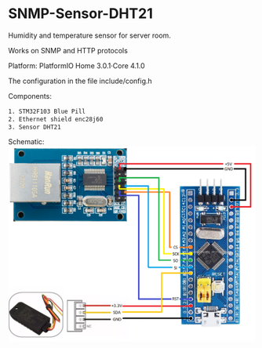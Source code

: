# SNMP-Sensor-DHT21

Humidity and temperature sensor for server room.

Works on SNMP and HTTP protocols

Platform: PlatformIO Home 3.0.1·Core 4.1.0

The configuration in the file include/config.h

Сomponents:

    1. STM32F103 Blue Pill
    2. Ethernet shield enc28j60
    3. Sensor DHT21

Schematic:
![Schematic](schematic.png)